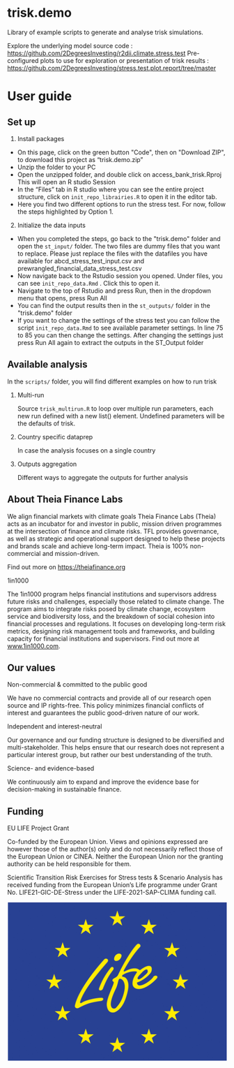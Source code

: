 # trisk.demo
Library of example scripts to generate and analyse trisk simulations.

Explore the underlying model source code : https://github.com/2DegreesInvesting/r2dii.climate.stress.test
Pre-configured plots to use for exploration or presentation of trisk results : https://github.com/2DegreesInvesting/stress.test.plot.report/tree/master 

# User guide

## Set up

1. Install packages
- On this page, click on the green button "Code", then on "Download ZIP", to download this project as “trisk.demo.zip”
- Unzip the folder to your PC
- Open the unzipped folder, and double click on access_bank_trisk.Rproj This will open an R studio Session
- In the “Files” tab in R studio where you can see the entire project structure, click on `init_repo_librairies.R` to open it in the editor tab.
- Here you find two different options to run the stress test. For now, follow the steps highlighted by Option 1.


2. Initialize the data inputs
- When you completed the steps, go back to the "trisk.demo" folder and open the `st_input/` folder. The two files are dummy files that you want to replace. Please just replace the files with the datafiles you have available for abcd_stress_test_input.csv and prewrangled_financial_data_stress_test.csv
- Now navigate back to the Rstudio session you opened. Under files, you can see `init_repo_data.Rmd` . Click this to open it.
- Navigate to the top of Rstudio and press Run, then in the dropdown menu that opens, press Run All
- You can find the output results then in the `st_outputs/` folder in the "trisk.demo" folder
- If you want to change the settings of the stress test you can follow the script `init_repo_data.Rmd` to see available parameter settings. In line 75 to 85 you can then change the settings. After changing the settings just press Run All again to extract the outputs in the ST_Output folder


## Available analysis

In the `scripts/` folder, you will find different examples on how to run trisk

1. Multi-run

    Source `trisk_multirun.R` to loop over multiple run parameters, each new run defined with a new list() element. Undefined parameters will be the defaults of trisk.


2. Country specific dataprep

    In case the analysis focuses on a single country


3. Outputs aggregation
   
   Different ways to aggregate the outputs for further analysis

   
## About Theia Finance Labs
We align financial markets with climate goals
Theia Finance Labs (Theia) acts as an incubator for and investor in public, mission driven         programmes at the intersection of finance and climate risks. TFL provides governance, as well      as strategic and operational support designed to help these projects and brands scale and          achieve long-term impact. Theia is 100% non-commercial and mission-driven.

Find out more on https://theiafinance.org

1in1000

The 1in1000 program helps financial institutions and supervisors address future risks and challenges, especially those related to climate change. The program aims to integrate risks posed by climate change, ecosystem service and biodiversity loss, and the breakdown of social cohesion into financial processes and regulations. It focuses on developing long-term risk metrics, designing risk management tools and frameworks, and building capacity for financial institutions and supervisors. Find out more at www.1in1000.com.

## Our values

Non-commercial & committed to the public good

We have no commercial contracts and provide all of our research open source and IP rights-free. This policy minimizes financial conflicts of interest and guarantees the public good-driven nature of our work.

Independent and interest-neutral

Our governance and our funding structure is designed to be diversified and multi-stakeholder. This helps ensure that our research does not represent a particular interest group, but rather our best understanding of the truth.

Science- and evidence-based

We continuously aim to expand and improve the evidence base for decision-making in sustainable finance.

## Funding

EU LIFE Project Grant

Co-funded by the European Union. Views and opinions expressed are however those of the author(s) only and do not necessarily reflect those of the European Union or CINEA. Neither the European Union nor the granting authority can be held responsible for them.

Scientific Transition Risk Exercises for Stress tests & Scenario Analysis has received funding from the European Union’s Life programme under Grant No. LIFE21-GIC-DE-Stress under the LIFE-2021-SAP-CLIMA funding call.

![](images/LifeLogo2.jpg)
